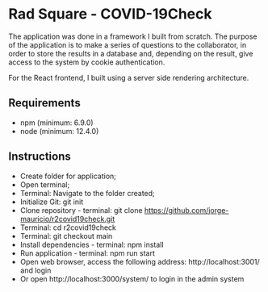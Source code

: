 # Rad Square - COVID-19Check
The application was done in a framework I built from scratch. The purpose of the application is to make a series of questions to the collaborator, in order to store the results in a database and, depending on the result, give access to the system by cookie authentication. 

For the React frontend, I built using a server side rendering architecture.

## Requirements
- npm (minimum: 6.9.0)
- node (minimum: 12.4.0)

## Instructions
- Create folder for application;
- Open terminal;
- Terminal: Navigate to the folder created;
- Initialize Git: git init
- Clone repository - terminal: git clone https://github.com/jorge-mauricio/r2covid19check.git
- Terminal: cd r2covid19check
- Terminal: git checkout main
- Install dependencies - terminal: npm install
- Run application - terminal: npm run start
- Open web browser, access the following address: http://localhost:3001/ and login
- Or open http://localhost:3000/system/ to login in the admin system